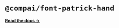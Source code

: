 # `@compai/font-patrick-hand`

[**Read the docs &rarr;**](https://components.ai/docs/typefaces/patrick-hand)
